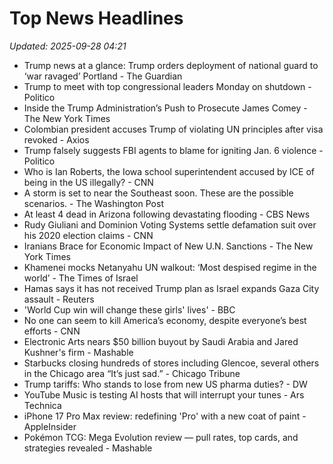 # Top News Headlines

_Updated: 2025-09-28 04:21_

- Trump news at a glance: Trump orders deployment of national guard to ‘war ravaged’ Portland - The Guardian
- Trump to meet with top congressional leaders Monday on shutdown - Politico
- Inside the Trump Administration’s Push to Prosecute James Comey - The New York Times
- Colombian president accuses Trump of violating UN principles after visa revoked - Axios
- Trump falsely suggests FBI agents to blame for igniting Jan. 6 violence - Politico
- Who is Ian Roberts, the Iowa school superintendent accused by ICE of being in the US illegally? - CNN
- A storm is set to near the Southeast soon. These are the possible scenarios. - The Washington Post
- At least 4 dead in Arizona following devastating flooding - CBS News
- Rudy Giuliani and Dominion Voting Systems settle defamation suit over his 2020 election claims - CNN
- Iranians Brace for Economic Impact of New U.N. Sanctions - The New York Times
- Khamenei mocks Netanyahu UN walkout: ‘Most despised regime in the world’ - The Times of Israel
- Hamas says it has not received Trump plan as Israel expands Gaza City assault - Reuters
- 'World Cup win will change these girls' lives' - BBC
- No one can seem to kill America’s economy, despite everyone’s best efforts - CNN
- Electronic Arts nears $50 billion buyout by Saudi Arabia and Jared Kushner's firm - Mashable
- Starbucks closing hundreds of stores including Glencoe, several others in the Chicago area “It’s just sad.” - Chicago Tribune
- Trump tariffs: Who stands to lose from new US pharma duties? - DW
- YouTube Music is testing AI hosts that will interrupt your tunes - Ars Technica
- iPhone 17 Pro Max review: redefining 'Pro' with a new coat of paint - AppleInsider
- Pokémon TCG: Mega Evolution review — pull rates, top cards, and strategies revealed - Mashable